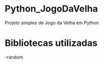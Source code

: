 # Python_JogoDaVelha
Projeto simples de Jogo da Velha em Python


# Bibliotecas utilizadas

-random
